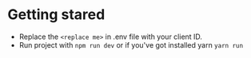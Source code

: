 # Getting stared

* Replace the ```<replace me>``` in .env file with your client ID.
* Run project with ```npm run dev``` or if you've got installed yarn ```yarn run```